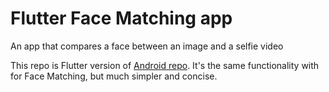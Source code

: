 # Flutter Face Matching app

An app that compares a face between an image and a selfie video

This repo is Flutter version of [Android repo](https://github.com/limkhashing/Face-Matching-App). 
It's the same functionality with for Face Matching, but much simpler and concise.
